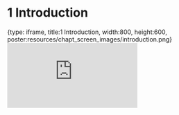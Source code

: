 # 1 Introduction
 
{type: iframe, title:1 Introduction, width:800, height:600, poster:resources/chapt_screen_images/introduction.png}
![](http://hutchdatascience.org/AI_for_Decision_Makers/no_toc/introduction.html)
 

 
